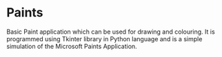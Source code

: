 # Paints

Basic Paint application which can be used for drawing and colouring. It is programmed using Tkinter library in Python language and is a simple simulation of the Microsoft Paints Application.
